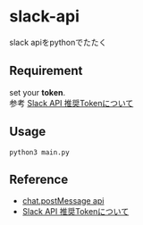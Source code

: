 # slack-api
slack apiをpythonでたたく

## Requirement
set your **token**.  
参考 [Slack API 推奨Tokenについて](https://qiita.com/ykhirao/items/3b19ee6a1458cfb4ba21)

## Usage
`python3 main.py`

## Reference
- [chat.postMessage api](https://api.slack.com/methods/chat.postMessage)
- [Slack API 推奨Tokenについて](https://qiita.com/ykhirao/items/3b19ee6a1458cfb4ba21)
